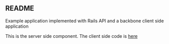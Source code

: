 ## README

Example application implemented with Rails API and a backbone client side application

This is the server side component. The client side code is [here](https://github.com/jmbejar/todo-rails-api-backbone-frontend)
